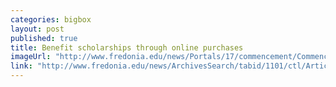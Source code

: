 ```yaml
---
categories: bigbox
layout: post
published: true
title: Benefit scholarships through online purchases
imageUrl: "http://www.fredonia.edu/news/Portals/17/commencement/Commencement2014_dsc_9312_3.jpg"
link: "http://www.fredonia.edu/news/ArchivesSearch/tabid/1101/ctl/ArticleView/mid/1878/articleId/5217/Benefit_scholarships_through_purchases_with_Amazon.aspx"
---
```



